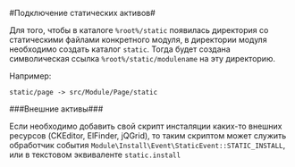 #Подключение статических активов#

Для того, чтобы в каталоге `%root%/static` появилась директория со статическими файлами
конкретного модуля, в директории модуля необходимо создать каталог `static`.
Тогда будет создана символическая ссылка `%root%/static/modulename` на эту директорию.

Например:

    static/page -> src/Module/Page/static

###Внешние активы###

Если необходимо добавить свой скрипт инсталяции каких-то внешних ресурсов (CKEditor, ElFinder, jQGrid),
то таким скриптом может служить обработчик события `Module\Install\Event\StaticEvent::STATIC_INSTALL`,
или в текстовом эквиваленте `static.install`
